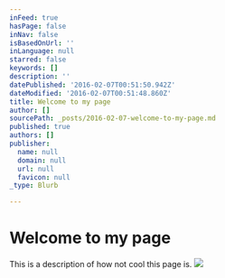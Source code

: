 ```yaml
---
inFeed: true
hasPage: false
inNav: false
isBasedOnUrl: ''
inLanguage: null
starred: false
keywords: []
description: ''
datePublished: '2016-02-07T00:51:50.942Z'
dateModified: '2016-02-07T00:51:48.860Z'
title: Welcome to my page
author: []
sourcePath: _posts/2016-02-07-welcome-to-my-page.md
published: true
authors: []
publisher:
  name: null
  domain: null
  url: null
  favicon: null
_type: Blurb

---
```

# Welcome to my page

This is a description of how not cool this page is.
![](https://s3-us-west-2.amazonaws.com/the-grid-img/p/d3bbd29e81d6359a8b750c85194be6aada5114ab.jpg)